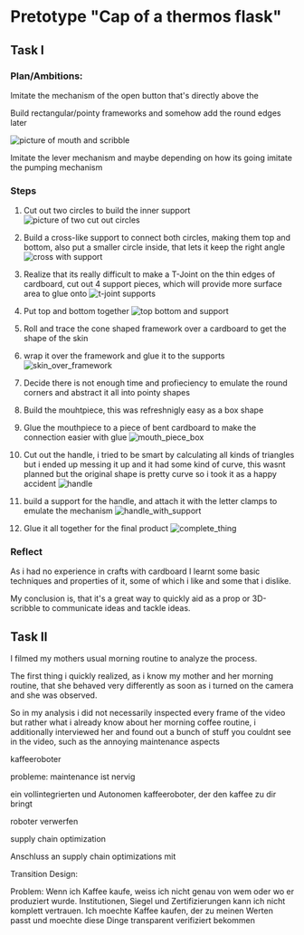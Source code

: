# Pretotype "Cap of a thermos flask"

## Task I
### Plan/Ambitions:

Imitate the mechanism of the open button that's directly above the 

Build rectangular/pointy frameworks and somehow add the round edges later

![picture of mouth and scribble](./pictures/mouth.jpg)

Imitate the lever mechanism and maybe depending on how its going imitate the pumping mechanism

### Steps

1. Cut out two circles to build the inner support ![picture of two cut out circles](./pictures/circles.jpg)

2. Build a cross-like support to connect both circles, making them top and bottom, also put a smaller circle inside, that lets it keep the right angle ![cross with support](./pictures/cross_on_bottom.jpg)

3. Realize that its really difficult to make a T-Joint on the thin edges of cardboard, cut out 4 support pieces, which will provide more surface area to glue onto ![t-joint supports](./pictures/t_joints_on.jpg)

4. Put top and bottom together ![top bottom and support](./pictures/top_and_bottom_glued.jpg)

5. Roll and trace the cone shaped framework over a cardboard to get the shape of the skin

6. wrap it over the framework and glue it to the supports ![skin_over_framework](./pictures/skin_on_framework.jpg)

7. Decide there is not enough time and profieciency to emulate the round corners and abstract it all into pointy shapes

8. Build the mouhtpiece, this was refreshnigly easy as a box shape

9. Glue the mouthpiece to a piece of bent cardboard to make the connection easier with glue
![mouth_piece_box](./pictures/box.jpg)


10. Cut out the handle, i tried to be smart by calculating all kinds of triangles but i ended up messing it up and it had some kind of curve, this wasnt planned but the original shape is pretty curve so i took it as a happy accident
![handle](./pictures/handle.jpg)

11. build a support for the handle, and attach it with the letter clamps to emulate the mechanism
![handle_with_support](./pictures/handle_support.jpg)

12. Glue it all together for the final product ![complete_thing](./pictures/complete.jpg)

### Reflect

As i had no experience in crafts with cardboard I learnt some basic techniques and properties of it, some of which i like and some that i dislike.

My conclusion is, that it's a great way to quickly aid as a prop or 3D-scribble to communicate ideas and tackle ideas.

## Task II

I filmed my mothers usual morning routine to analyze the process.

The first thing i quickly realized, as i know my mother and her morning routine, that she behaved very differently as soon as i turned on the camera and she was observed.

So in my analysis i did not necessarily inspected every frame of the video but rather what i already know about her morning coffee routine, i additionally interviewed her and found out a bunch of stuff you couldnt see in the video, such as the annoying maintenance aspects

kaffeeroboter


probleme: maintenance ist nervig

ein vollintegrierten und Autonomen kaffeeroboter, der den kaffee zu dir bringt

roboter verwerfen

supply chain optimization

Anschluss an supply chain optimizations mit

Transition Design:

Problem:
Wenn ich Kaffee kaufe, weiss ich nicht genau von wem oder wo er produziert wurde.
Institutionen, Siegel und Zertifizierungen 
kann ich nicht komplett vertrauen.
Ich moechte Kaffee kaufen, der zu meinen Werten passt und moechte diese Dinge transparent verifiziert bekommen
